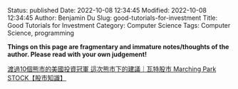 Status: published
Date: 2022-10-08 12:34:45
Modified: 2022-10-08 12:34:45
Author: Benjamin Du
Slug: good-tutorials-for-investment
Title: Good Tutorials for Investment
Category: Computer Science
Tags: Computer Science, programming

**Things on this page are fragmentary and immature notes/thoughts of the author. Please read with your own judgement!**


[渡過10個熊市的美國投資冠軍 這次熊市下的建議｜瓦特股市 Marching Park STOCK【股市知識】](https://www.youtube.com/watch?v=krMO0e9WhnI)
